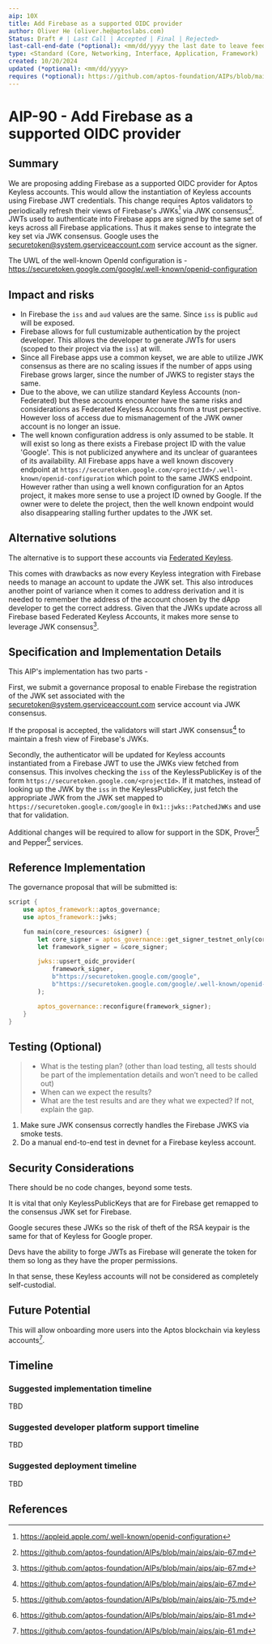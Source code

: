 ```yaml
---
aip: 10X
title: Add Firebase as a supported OIDC provider
author: Oliver He (oliver.he@aptoslabs.com)
Status: Draft # | Last Call | Accepted | Final | Rejected>
last-call-end-date (*optional): <mm/dd/yyyy the last date to leave feedbacks and reviews>
type: <Standard (Core, Networking, Interface, Application, Framework) | Informational | Process>
created: 10/20/2024
updated (*optional): <mm/dd/yyyy>
requires (*optional): https://github.com/aptos-foundation/AIPs/blob/main/aips/aip-67.md https://github.com/aptos-foundation/AIPs/blob/main/aips/aip-61.md 
---
```


# AIP-90 - Add Firebase as a supported OIDC provider

## Summary

We are proposing adding Firebase as a supported OIDC provider for Aptos Keyless accounts.
This would allow the instantiation of Keyless accounts using Firebase JWT credentials.
This change requires Aptos validators to periodically refresh their views of Firebase's JWKs[^jwks] via JWK consensus[^aip-67].
JWTs used to authenticate into Firebase apps are signed by the same set of keys across all Firebase applications.  Thus it makes sense to integrate the key set via JWK consensus.  Google uses the securetoken@system.gserviceaccount.com service account as the signer.

The UWL of the well-known OpenId configuration is - https://securetoken.google.com/google/.well-known/openid-configuration

## Impact and risks

- In Firebase the `iss` and `aud` values are the same.  Since `iss` is public `aud` will be exposed.
- Firebase allows for full custumizable authentication by the project developer.  This allows the developer to generate JWTs for users (scoped to their project via the `iss`) at will.
- Since all Firebase apps use a common keyset, we are able to utilize JWK consensus as there are no scaling issues if the number of apps using Firebase grows larger, since the number of JWKS to register stays the same.  
- Due to the above, we can utilize standard Keyless Accounts (non-Federated) but these accounts encounter have the same risks and considerations as Federated Keyless Accounts from a trust perspective.  However loss of access due to mismanagement of the JWK owner account is no longer an issue.
- The well known configuration address is only assumed to be stable.  It will exist so long as there exists a Firebase project ID with the value 'Google'.  This is not publicized anywhere and its unclear of guarantees of its availability.  All Firebase apps have a well known discovery endpoint at `https://securetoken.google.com/<projectId>/.well-known/openid-configuration` which point to the same JWKS endpoint.  However rather than using a well known configuration for an Aptos project, it makes more sense to use a project ID owned by Google.  If the owner were to delete the project, then the well known endpoint would also disappearing stalling further updates to the JWK set.

## Alternative solutions

The alternative is to support these accounts via [Federated Keyless](https://github.com/aptos-foundation/AIPs/blob/main/aips/aip-96.md).  

This comes with drawbacks as now every Keyless integration with Firebase needs to manage an account to update the JWK set.  This also introduces another point of variance when it comes to address derivation and it is needed to remember the address of the account chosen by the dApp developer to get the correct address.  Given that the JWKs update across all Firebase based Federated Keyless Accounts, it makes more sense to leverage JWK consensus[^aip-67].

## Specification and Implementation Details

This AIP's implementation has two parts -

First, we submit a governance proposal to enable Firebase the registration of the JWK set associated with the securetoken@system.gserviceaccount.com service account via JWK consensus.

If the proposal is accepted, the validators will start JWK consensus[^aip-67] to maintain a fresh view of Firebase's JWKs.

Secondly, the authenticator will be updated for Keyless accounts instantiated from a Firebase JWT to use the JWKs view fetched from consensus.  This involves checking the `iss` of the KeylessPublicKey is of the form `https://securetoken.google.com/<projectId>`. If it matches, instead of looking up the JWK by the `iss` in the KeylessPublicKey, just fetch the appropriate JWK from the JWK set mapped to `https://securetoken.google.com/google` in `0x1::jwks::PatchedJWKs` and use that for validation.

Additional changes will be required to allow for support in the SDK, Prover[^aip-75] and Pepper[^aip-81] services.

## Reference Implementation

The governance proposal that will be submitted is:

```rust
script {
    use aptos_framework::aptos_governance;
    use aptos_framework::jwks;

    fun main(core_resources: &signer) {
        let core_signer = aptos_governance::get_signer_testnet_only(core_resources, @0x1);
        let framework_signer = &core_signer;

        jwks::upsert_oidc_provider(
            framework_signer,
            b"https://securetoken.google.com/google",
            b"https://securetoken.google.com/google/.well-known/openid-configuration"
        );

        aptos_governance::reconfigure(framework_signer);
    }
}
```

## Testing (Optional)

 > - What is the testing plan? (other than load testing, all tests should be part of the implementation details and won’t need to be called out)
 > - When can we expect the results?
 > - What are the test results and are they what we expected? If not, explain the gap.


1. Make sure JWK consensus correctly handles the Firebase JWKS via smoke tests.
2. Do a manual end-to-end test in devnet for a Firebase keyless account.

## Security Considerations

There should be no code changes, beyond some tests.

It is vital that only KeylessPublicKeys that are for Firebase get remapped to the consensus JWK set for Firebase.

Google secures these JWKs so the risk of theft of the RSA keypair is the same for that of Keyless for Google proper.

Devs have the ability to forge JWTs as Firebase will generate the token for them so long as they have the proper permissions.

In that sense, these Keyless accounts will not be considered as completely self-custodial.

## Future Potential

This will allow onboarding more users into the Aptos blockchain via keyless accounts[^aip-61].

## Timeline

### Suggested implementation timeline

TBD
### Suggested developer platform support timeline

TBD

### Suggested deployment timeline

TBD

## References

[^aip-61]: https://github.com/aptos-foundation/AIPs/blob/main/aips/aip-61.md
[^aip-67]: https://github.com/aptos-foundation/AIPs/blob/main/aips/aip-67.md
[^aip-75]: https://github.com/aptos-foundation/AIPs/blob/main/aips/aip-75.md
[^aip-81]: https://github.com/aptos-foundation/AIPs/blob/main/aips/aip-81.md
[^aip-61-recovery]: https://github.com/aptos-foundation/AIPs/blob/main/aips/aip-61.md#recovery-service
[^jwks]: https://appleid.apple.com/.well-known/openid-configuration
[^passkeys]: https://github.com/aptos-foundation/AIPs/blob/main/aips/aip-66.md
[^ppid]: https://openid.net/specs/openid-connect-core-1_0.html#Terminology
